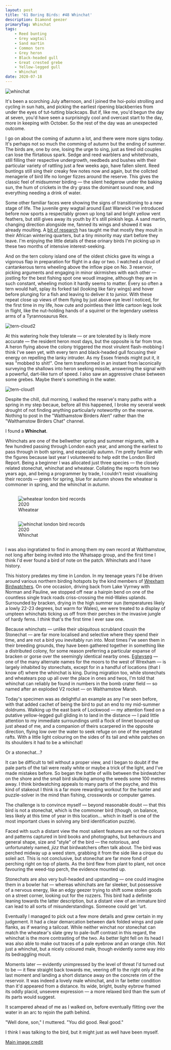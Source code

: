 ```yaml
---
layout: post
title: '61 Boring Birds: #48 Whinchat'
description: Diamond geezer
primaryTag: Whinchat
tags:
    - Reed bunting
    - Grey wagtail
    - Sand martin
    - Common tern
    - Grey heron
    - Black-headed gull
    - Great crested grebe
    - Yellow-legged gull
    - Whinchat
date: 2020-07-18
---
```

![whinchat](/assets/img/whinchat.jpg)

It's been a scorching July afternoon, and I joined the hoi-poloi strolling and cycling in sun hats, and picking the earliest ripening blackberries from under the eyes of tut-tutting blackcaps. But if, like me, you'd begun the day at seven, you'd have seen a surprisingly cool and overcast start to the day, more in keeping with October. So the rest of the day was an unexpected outcome.

I go on about the coming of autumn a lot, and there were more signs today. It's perhaps not so much the comming of autumn but the ending of summer. The birds are, one by one, losing the urge to sing, just as tired old couples can lose the flirtatious spark. Sedge and reed warblers and whitethroats, still filling their respective undergrowth, reedbeds and bushes with their particular variety of rattling just a few weeks ago, have fallen silent. Reed buntings still sing their creaky few notes now and again, but the collcted menagerie of bird life no longer fizzes around the reserve. This gives the classic feel of midsummer birding &mdash; the silent hedgerow under the baking sun, the hum of crickets in the dry grass the dominant sound now, and everything needing a drink of water.

Some other familiar faces were showing the signs of transitioning to a new stage of life. The juvenile grey wagtail around East Warwick I've introduced before now sports a respectably grown up long tail and bright yellow vent feathers, but still gives away its youth by it's still pinkish legs. A sand martin, changing direction alongside me, fanned its wings and showed it was already moulting. A [bit of research](https://www.tandfonline.com/doi/pdf/10.1080/00063658009476656?needAccess=true&) has taught me that mostly they moult in their African wintering quarters, but a tiny minority may start before they leave. I'm enjoying the little details of these orinary birds I'm picking up in these two months of intensive interest-seeking.

And on the tern colony island one of the oldest chicks gave its wings a vigorous flap in preparation for flight in a day or two. I watched a cloud of cantankerous terns wheeling above the inflow pipe on No. 3 reservoir, picking arguments and engaging in minor skirmishes with each other &mdash; jostling for the best fishing spot one woudl imagine, although they are in such constant, wheeling motion it hardly seems to matter. Every so often a tern would halt, splay its forked tail (looking like fairy wings) and hover before plunging for a fish and leaving to deliver it to junior. With these repeat close up views of them flying by just above eye level I noticed, for the first time in my life, how cute and pointless their little cartoon legs look in flight, like the nut-holding hands of a squirrel or the legendary useless arms of a Tyrannosaurus Rex.

![tern-cloud2](/assets/img/tern-cloud2.jpg)

At this watering hole they tolerate &mdash; or are tolerated by is likely more accurate &mdash; the resident heron most days, but the opposite is far from true. A heron flying above the colony triggered the most virulent flash-mobbing I think I've seen yet, with every tern and black-headed gull focusing their energy on repelling the lanky intruder. As my Essex friends might put it, it was "mobbed to shit!". One tern transformed in an instant from laconically surveying the shallows into heron seeking missile, answering the signal with a powerful, dart-like turn of speed. I also saw an aggressive chase between some grebes. Maybe there's something in the water.

![tern-cloud1](/assets/img/tern-cloud1.jpg)

Despite the chill, dull morning, I walked the reserve's many paths with a spring in my step becaue, before all this happened, I broke my several week drought of not finding anything particularly noteworthy on the reserve. Nothing to post in the "Walthamstow Birders Alert" rather than the "Walthamstow Birders Chat" channel. 

I found a **Whinchat**.

Whinchats are one of the bellwether spring and summer migrants, with a few hundred passing through London each year, and among the earliest to pass through in both spring, and especially autumn. I'm pretty familiar with the figures because last year I volunteered to help edit the London Bird Report. Being a beginner I was allocated just three species &mdash; the closely related stonechat, whinchat and wheatear. Collating the reports from two years ago, and being a programmer by trade, I couldn't resist visualising their records &mdash; green for spring, blue for autumn shows the wheatear is commoner in spring, and the whinchat in autumn.

<figure style="width: 45%; float: left"><img alt="wheatear london bird records 2020" src="/assets/img/wheatear.svg" /><caption>Wheatear</caption></figure>
<figure style="width: 45%; float: left"><img alt="whinchat london bird records 2020" src="/assets/img/whinchat.svg" /><caption>Whinchat</caption></figure>
<div style="clear: left"></div>

I was also ingratiated to find in among them my own record at Walthamstow, not long after being invited into the Whatsapp group, and the first time I think I'd ever found a bird of note on the patch. Whinchats and I have history.

This history predates my time in London. In my teenage years I'd be driven around various northern birding hotspots by the kind members of [Wrexham Birdwatchers](https://birdsin.wales/useful-links/wrexham-birdwatchers/). On one occasion, driving back from Lake Vyrnwy with Norman and Pauline, we stopped off near a hairpin bend on one of the countless single track roads criss-crossing the mid-Wales uplands. Surrounded by bracken, drying in the high summer sun (temperatures likely a lowly 22-23 degrees, but warm for Wales), we were treated to a display of umpteen whinchats ticking us off from their perches in the invasive jungle of hardy ferns. I _think_ that's the first time I ever saw one.

Because whinchats &mdash; unlike their ubiquitous scrubland cousin the Stonechat &mdash; are far more localised and selective where they spend their time, and are not a bird you inevitably run into. Most times I've seen them in their breeding grounds, they have been gathered together in something like a distributed colony, for some reason preferring a particular expanse of bracken or gorse over the seemingly identical nearby ones. [Eglwyseg](http://www.grabyourboots.com/walks/world-s-end-along-the-eglwyseg-mountain) &mdash; one of the many alternate names for the moors to the west of Wrexham &mdash; is largely inhabited by stonechats, except for in a handful of locations (that I know of) where the whinchat is king. During migration too, while stonechats and wheatears pop up all over the place in ones and twos, I'm told that whinchat can reliably be found in numbers in the bomb crater field &mdash; so named after an exploded V2 rocket &mdash; on Walthamstow Marsh.

Today's specimen was as delightful an example as any I've seen before, with that added cachet of being the bird to put an end to my mid-summer doldrums. Walking up the east bank of Lockwood &mdash; my attention fixed on a putative yellow-legged gull gliding in to land in the distance &mdash; I paid little attention to my immediate surroundings until a flock of linnet bounced up just ahead of me, and a companion of theirs scarpered in the opposite direction, flying low over the water to seek refuge on one of the vegetated rafts. With  a little light colouring on the sides of its tail and white patches on its shoulders it had to be a whinchat!

Or a stonechat...?

It can be difficult to tell without a proper view, and I began to doubt if the pale parts of the tail were really white or maybe a trick of the light, and I've made mistakes before. So began the battle of wills between the birdwatcher on the shore and the small bird skulking among the weeds some 100 metres away. I think birdwatching appeals to many parts of the psyche, and this kind of stakeout I think is a far more rewarding workout for the hunter and puzzle-solver in the mind than fishing, crosswords or computer games.

The challenge is to convince myself &mdash; beyond reasonable doubt &mdash; that this bird is not a stonechat, which is the commoner bird (though, on balance, less likely at this time of year in this location... which in itself is one of the most important clues in solving any bird identification puzzle).

Faced with such a distant view the most salient features are not the colours and patterns captured in bird books and photographs, but behaviours and general shape, size and "style" of the bird &mdash; the notorious, and unfortunately named, _jizz_ that birdwatchers often talk about. The bird was perched midway up a weed stem, grabbing it from the side like a cirque du soleil act. This is not conclusive, but stonechat are far more fond of perching right on top of plants. As the bird flew from plant to plant, not once favouring the weed-top perch, the evidence mounted up.

Stonechats are also very bull-headed and upstanding &mdash; one could imagine them in a bowler hat &mdash; whereas whinchats are far sleeker, but possessive of a nervous energy, like an edgy geezer trying to shift some stolen goods on a street corner, looking out for the rozzers. This bird had a definite leaning towards the latter description, but a distant view of an immature bird can lead to all sorts of misunderstandings. Someone could get 'urt.

Eventually I managed to pick out a few more details and grew certain in my judgement. It had a clear demarcation between dark folded wings and pale flanks, as if wearing a tailcoat. While neither winchat nor stonechat can match the wheatear's slate grey to pale-buff contrast in this regard, the whinchat is the more contrasting of the two. As better light fell on its head I was also able to make out traces of a pale eyebrow and an orange chin. Not just a whinchat, but a nicely coloured male, though evidently some way into its bedraggling moult.

Moments later &mdash; evidently unimpressed by the level of threat I'd turned out to be &mdash; it flew straight back towards me, veering off to the right only at the last moment and landing a short distance away on the concrete rim of the reservoir. It was indeed a lovely male whinchat, and in far better condition than it'd appeared from a distance. Its wide, bright, bushy eybrow framed its oddly placid, unsevere expression &mdash; a more relaxed bird than the sum of its parts would suggest. 

It scampered ahead of me as I walked on, before eventually flitting over the water in an arc to rejoin the path behind.

"Well done, son," I muttered. "You did good. Real good."

I think I was talking to the bird, but it might just as well have been myself.

[Main image credit](https://www.flickr.com/photos/yeliseev/5909939375/in/photolist-a1eZ5t-6Azhd2-a3zvS1-6Azhd4-a1hRaS-6ADzXy-a3zvTd-8qtpgb-c6nhMu-2ezcATJ-6CDDEa-eQqHCL-6CDDEk-o3dUCx-dUXQsG-ouBLuV-ob2YPK-6CDDD8-v9PXTY-8pJgK3-up5P1r-2g25PxW-2iQZS6N-v4tpPZ-27A2Znh-uuz2C4-vqS5LE-oNnZLS-pKix8h-pKizUQ-YnPbAs-2iUtjB1-22PLB6w-Tt2GsU-QTVEBk-2iUxPVn-TGQwsz-dieSGp-275nG6h-2ghyQ35-2iUxPzT-VRBbrK-Xzgfcy-3aKqPN-2g2hKJh-8K3dEF-4udXCP-gtQWXG-9EkPMR-31b4Us)


